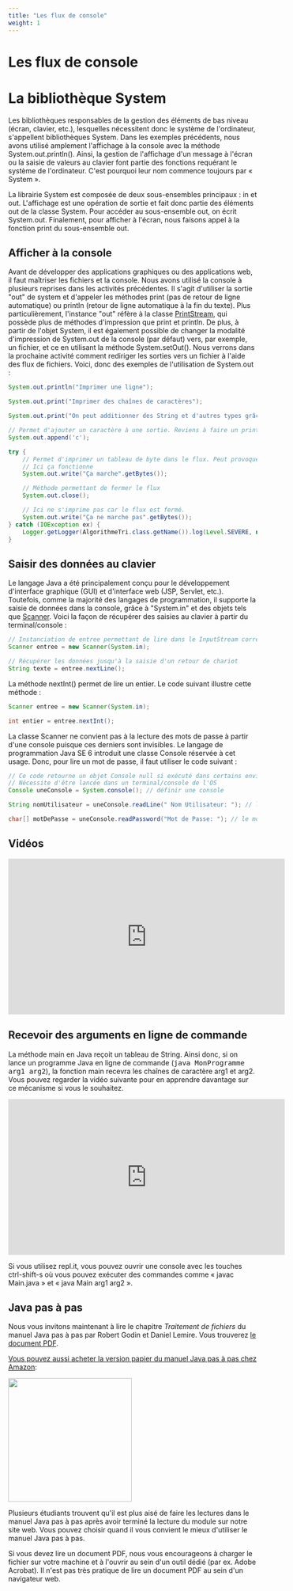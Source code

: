 ```yaml
---
title: "Les flux de console"
weight: 1
---
```


# Les flux de console


<h1>La bibliothèque System</h1>

<p>Les bibliothèques responsables de la gestion des éléments de bas niveau (écran, clavier, etc.), lesquelles nécessitent donc le système de l'ordinateur, s'appellent bibliothèques System. Dans les exemples précédents, nous avons utilisé amplement l'affichage à la console avec la méthode System.out.println(). Ainsi, la gestion de l'affichage d'un message à l'écran ou la saisie de valeurs au clavier font partie des fonctions requérant le système de l'ordinateur. C'est pourquoi leur nom commence toujours par « System ».</p>

<p>La librairie System est composée de deux sous-ensembles principaux : in et out. L'affichage est une opération de sortie et fait donc partie des éléments out de la classe System. Pour accéder au sous-ensemble out, on écrit System.out. Finalement, pour afficher à l'écran, nous faisons appel à la fonction print du sous-ensemble out.</p>

<h2>Afficher à la console</h2>

<p>Avant de développer des applications graphiques ou des applications web, il faut maîtriser les fichiers et la console. Nous avons utilisé la console à plusieurs reprises dans les activités précédentes. Il s'agit d'utiliser la sortie "out" de system et d'appeler les méthodes print (pas de retour de ligne automatique) ou println (retour de ligne automatique à la fin du texte). Plus particulièrement, l'instance "out" réfère à la classe <a href="https://docs.oracle.com/javase/8/docs/api/java/io/PrintStream.html">PrintStream</a>, qui possède plus de méthodes d'impression que print et println. De plus, à partir de l'objet System, il est également possible de changer la modalité d'impression de System.out de la console (par défaut) vers, par exemple, un fichier, et ce en utilisant la méthode System.setOut(). Nous verrons dans la prochaine activité comment rediriger les sorties vers un fichier à l'aide des flux de fichiers. Voici, donc des exemples de l'utilisation de System.out :</p>

```java  {style=github}
System.out.println("Imprimer une ligne");

System.out.print("Imprimer des chaînes de caractères");

System.out.print("On peut additionner des String et d'autres types grâce à l'auto-boxing" + 5 + "-" + 'a');

// Permet d'ajouter un caractère à une sortie. Reviens à faire un print
System.out.append('c');

try {
    // Permet d'imprimer un tableau de byte dans le flux. Peut provoquer une exception, si il y a un problème avec le flux (fichier fermé).
    // Ici ça fonctionne
    System.out.write("Ça marche".getBytes());

    // Méthode permettant de fermer le flux
    System.out.close();

    // Ici ne s'imprime pas car le flux est fermé.
    System.out.write("Ça ne marche pas".getBytes());
} catch (IOException ex) {
    Logger.getLogger(AlgorithmeTri.class.getName()).log(Level.SEVERE, null, ex);
}
```

<h2>Saisir des données au clavier</h2>

<p>Le langage Java a été principalement conçu pour le développement d'interface graphique (GUI) et d'interface web (JSP, Servlet, etc.). Toutefois, comme la majorité des langages de programmation, il supporte la saisie de données dans la console, grâce à "System.in" et des objets tels que <a href="https://docs.oracle.com/javase/7/docs/api/java/util/Scanner.html">Scanner</a>. Voici la façon de récupérer des saisies au clavier à partir du terminal/console :</p>

```java  {style=github}
// Instanciation de entree permettant de lire dans le InputStream correspondant à la console de l'OS(System.in)
Scanner entree = new Scanner(System.in);

// Récupérer les données jusqu'à la saisie d'un retour de chariot
String texte = entree.nextLine();
```

<p>La méthode nextInt() permet de lire un entier. Le code suivant illustre cette méthode :</p>

```java  {style=github}
Scanner entree = new Scanner(System.in);

int entier = entree.nextInt();
```

<p>La classe Scanner ne convient pas à la lecture des mots de passe à partir d'une console puisque ces derniers sont invisibles. Le langage de programmation Java SE 6 introduit une classe Console réservée à cet usage. Donc, pour lire un mot de passe, il faut utiliser le code suivant :</p>

```java  {style=github}
// Ce code retourne un objet Console null si exécuté dans certains environnements.
// Nécessite d'être lancée dans un terminal/console de l'OS
Console uneConsole = System.console(); // définir une console

String nomUtilisateur = uneConsole.readLine(" Nom Utilisateur: "); // lire le nom utilisateur

char[] motDePasse = uneConsole.readPassword("Mot de Passe: "); // le mot de passe.
```

<h2>Vidéos</h2>

<iframe width="560" height="315" src="https://www.youtube.com/embed/fa84_nrUrMw" frameborder="0" allow="accelerometer; autoplay; clipboard-write; encrypted-media; gyroscope; picture-in-picture" allowfullscreen></iframe>

<h2>Recevoir des arguments en ligne de commande</h2>

<p>La méthode main en Java reçoit un tableau de String. Ainsi donc, si on lance un programme Java en ligne de commande (<tt>java MonProgramme arg1 arg2</tt>), la fonction main recevra les chaînes de caractère arg1 et arg2. Vous pouvez regarder la vidéo suivante pour en apprendre davantage sur ce mécanisme si vous le souhaitez.</p>

<iframe width="560" height="315" src="https://www.youtube.com/embed/BzFx1dszk4I?start=165" frameborder="0" allow="accelerometer; autoplay; clipboard-write; encrypted-media; gyroscope; picture-in-picture" allowfullscreen></iframe>

<p>Si vous utilisez repl.it, vous pouvez ouvrir une console avec les touches ctrl-shift-s où vous pouvez exécuter des commandes comme « javac Main.java » et « java Main arg1 arg2 ».</p>


## Java pas à pas

<p>Nous vous invitons maintenant à lire le chapitre <em>Traitement de fichiers</em> du manuel Java pas à pas par Robert Godin et Daniel Lemire. Vous trouverez <a href="https://raw.githubusercontent.com/RobertGodin/JavaPasAPas/master/JavaPasAPas.pdf">le document PDF</a>.  </p>

<p><a href="https://www.amazon.ca/Java-pas-Introduction-programmation-langage/dp/B0CR7RW87Y/">Vous pouvez aussi acheter la version papier du manuel Java pas à pas chez Amazon</a>:</p>
<div><a href="https://www.amazon.ca/Java-pas-Introduction-programmation-langage/dp/B0CR7RW87Y/"><img src="https://m.media-amazon.com/images/I/61tnblFlmmL._SL1499_.jpg" width="250px" style="margin-left:auto; margin-right:auto;"></a></div>

<p>Plusieurs étudiants trouvent qu'il est plus aisé de faire les lectures dans le manuel Java pas à pas après avoir terminé la lecture du module sur notre site web. Vous pouvez choisir quand il vous convient le mieux d'utiliser le manuel Java pas à pas.</p>

<p>Si vous devez lire un document PDF, nous vous encourageons à charger le fichier sur votre machine et à l'ouvrir au sein d'un outil dédié (par ex. Adobe Acrobat). Il n'est pas très pratique de lire un document PDF au sein d'un navigateur web.</p>
